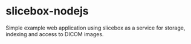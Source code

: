 # slicebox-nodejs
Simple example web application using slicebox as a service for storage, indexing and access to DICOM images.
